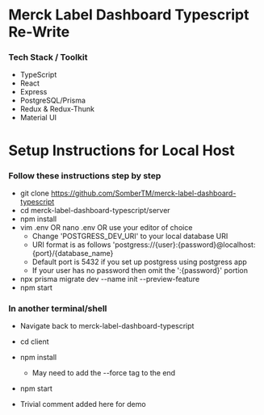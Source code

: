 # Merck Label Dashboard Typescript Re-Write

### Tech Stack / Toolkit
- TypeScript
- React
- Express
- PostgreSQL/Prisma
- Redux & Redux-Thunk
- Material UI

# Setup Instructions for Local Host
### Follow these instructions step by step
- git clone https://github.com/SomberTM/merck-label-dashboard-typescript
- cd merck-label-dashboard-typescript/server
- npm install
- vim .env OR nano .env OR use your editor of choice
    - Change 'POSTGRESS_DEV_URI' to your local database URI
    - URI format is as follows 'postgress://{user}:{password}@localhost:{port}/{database_name}
    - Default port is 5432 if you set up postgress using postgress app
    - If your user has no password then omit the ':{password}' portion
- npx prisma migrate dev --name init --preview-feature
- npm start

### In another terminal/shell
- Navigate back to merck-label-dashboard-typescript
- cd client
- npm install
    - May need to add the --force tag to the end
- npm start


- Trivial comment added here for demo

